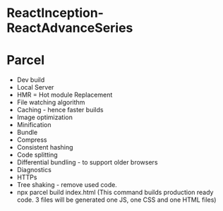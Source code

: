 # ReactInception-ReactAdvanceSeries

# Parcel
- Dev build
- Local Server
- HMR = Hot module Replacement
- File watching algorithm
- Caching - hence faster builds
- Image optimization
- Minification
- Bundle
- Compress
- Consistent hashing
- Code splitting
- Differential bundling - to support older browsers
- Diagnostics
- HTTPs
- Tree shaking - remove used code.
- npx parcel build index.html (This command builds production ready code. 3 files will be generated one JS, one CSS and one HTML files)
